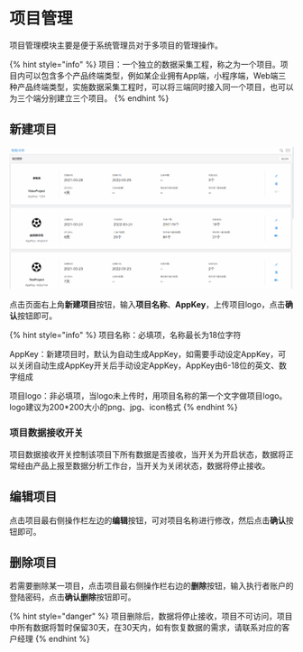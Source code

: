 # 项目管理

项目管理模块主要是便于系统管理员对于多项目的管理操作。

{% hint style="info" %}
项目：一个独立的数据采集工程，称之为一个项目。项目内可以包含多个产品终端类型，例如某企业拥有App端，小程序端，Web端三种产品终端类型，实施数据采集工程时，可以将三端同时接入同一个项目，也可以为三个端分别建立三个项目。
{% endhint %}

## 新建项目

![新建项目](.gitbook/assets/新建项目.gif)

点击页面右上角**新建项目**按钮，输入**项目名称**、**AppKey**，上传项目logo，点击**确认**按钮即可。

{% hint style="info" %}
项目名称：必填项，名称最长为18位字符

AppKey：新建项目时，默认为自动生成AppKey，如需要手动设定AppKey，可以关闭自动生成AppKey开关后手动设定AppKey，AppKey由6-18位的英文、数字组成

项目logo：非必填项，当logo未上传时，用项目名称的第一个文字做项目logo。logo建议为200\*200大小的png、jpg、icon格式
{% endhint %}

### 项目数据接收开关

项目数据接收开关控制该项目下所有数据是否接收，当开关为开启状态，数据将正常经由产品上报至数据分析工作台，当开关为关闭状态，数据将停止接收。

## 编辑项目

点击项目最右侧操作栏左边的**编辑**按钮，可对项目名称进行修改，然后点击**确认**按钮即可。

## 删除项目

若需要删除某一项目，点击项目最右侧操作栏右边的**删除**按钮，输入执行者账户的登陆密码，点击**确认删除**按钮即可。

{% hint style="danger" %}
项目删除后，数据将停止接收，项目不可访问，项目中所有数据将暂时保留30天，在30天内，如有恢复数据的需求，请联系对应的客户经理
{% endhint %}
